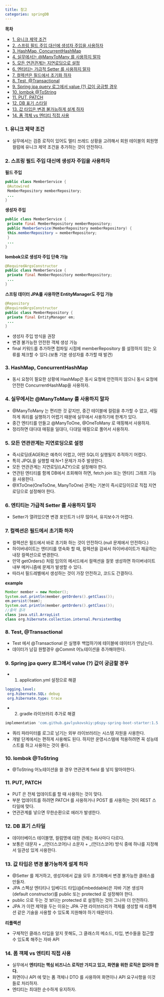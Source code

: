 ```yaml
---
title: 참고
categories: springDB
---
```

**목차**
+ [1. 유니크 제약 조건](#1-유니크-제약-조건)
+ [2. 스프링 필드 주입 대신에 생성자 주입을 사용하자](#2-스프링-필드-주입-대신에-생성자-주입을-사용하자)
+ [3. HashMap, ConcurrentHashMap](#3-HashMap-ConcurrentHashMap)
+ [4. 실무에서는 @ManyToMany 를 사용하지 말자](#4-실무에서는-ManyToMany-를-사용하지-말자)
+ [5. 모든 연관관계는 지연로딩으로 설정](#5-모든-연관관계는-지연로딩으로-설정)
+ [6. 엔티티는 가급적 Setter 를 사용하지 말자](#6-엔티티는-가급적-Setter-를-사용하지-말자)
+ [7. 컬렉션은 필드에서 초기화 하자](#7-컬렉션은-필드에서-초기화-하자)
+ [8. Test, @Transactional](#8-Test-Transactional)
+ [9. Spring jpa query 로그에서 value (?) 값이 궁금할 경우](#9-Spring-jpa-query-로그에서-value--값이-궁금할-경우)
+ [10. lombok @ToString](#10-lombok-ToString)
+ [11. PUT, PATCH](#11-PUT-PATCH)
+ [12. DB 표기 스타일](#12-DB-표기-스타일)
+ [13. 값 타입은 변경 불가능하게 설계 하자](#13-값-타입은-변경-불가능하게-설계-하자)
+ [14. 폼 객체 vs 엔티티 직접 사용](#14-폼-객체-vs-엔티티-직접-사용)

### 1. 유니크 제약 조건
+ 실무에서는 검증 로직이 있어도 멀티 쓰레드 상황을 고려해서 회원 테이블의 회원명 컬럼에 유니크 제약 조건을 추가하는 것이 안전하다.

### 2. 스프링 필드 주입 대신에 생성자 주입을 사용하자
**필드 주입**
```java
public class MemberService {
 @Autowired
 MemberRepository memberRepository;
 ...
}
```

**생성자 주입**
```java
public class MemberService {
 private final MemberRepository memberRepository;
 public MemberService(MemberRepository memberRepository) {
 this.memberRepository = memberRepository;
 }
 ...
}
```

**lombok으로 생성자 주입 단축 가능**
```java
@RequiredArgsConstructor
public class MemberService {
 private final MemberRepository memberRepository;
 ...
}
```

**스프링 데이터 JPA를 사용하면 EntityManager도 주입 가능**
```java
@Repository
@RequiredArgsConstructor
public class MemberRepository {
 private final EntityManager em;
 ...
}
```

+ 생성자 주입 방식을 권장
+ 변경 불가능한 안전한 객체 생성 가능
+ final 키워드를 추가하면 컴파일 시점에 memberRepository 를 설정하지 않는 오류를 체크할 수 있다.(보통 기본 생성자를 추가할 때 발견)

### 3. HashMap, ConcurrentHashMap
+ 동시 요청이 필요한 상황에 HashMap은 동시 요청에 안전하지 않으니 동시 요청에 안전한 ConcurrentHashMap을 사용하자.

### 4. 실무에서는 @ManyToMany 를 사용하지 말자
+ @ManyToMany 는 편리한 것 같지만, 중간 테이블에 컬럼을 추가할 수 없고, 세밀하게 쿼리를 실행하기 어렵기 때문에 실무에서 사용하기에 한계가 있다.
+ 중간 엔티티를 만들고 @ManyToOne, @OneToMany 로 매핑해서 사용하자.
+ 정리하면 대다대 매핑을 일대다, 다대일 매핑으로 풀어서 사용하자.

### 5. 모든 연관관계는 지연로딩으로 설정
+ 즉시로딩(EAGER)은 예측이 어렵고, 어떤 SQL이 실행될지 추적하기 어렵다.
+ 특히 JPQL을 실행할 때 N+1 문제가 자주 발생한다.
+ 모든 연관관계는 지연로딩(LAZY)으로 설정해야 한다.
+ 연관된 엔티티를 함께 DB에서 조회해야 하면, fetch join 또는 엔티티 그래프 기능을 사용한다.
+ @XToOne(OneToOne, ManyToOne) 관계는 기본이 즉시로딩이므로 직접 지연로딩으로 설정해야 한다.

### 6. 엔티티는 가급적 Setter 를 사용하지 말자
+ Setter가 열려있으면 변경 포인트가 너무 많아서, 유지보수가 어렵다.

### 7. 컬렉션은 필드에서 초기화 하자
+ 컬렉션은 필드에서 바로 초기화 하는 것이 안전하다.(null 문제에서 안전하다.)
+ 하이버네이트는 엔티티를 영속화 할 때, 컬렉션을 감싸서 하이버네이트가 제공하는 내장 컬렉션으로 변경한다.
+ 만약 getOrders() 처럼 임의의 메서드에서 컬렉션을 잘못 생성하면 하이버네이트 내부 메커니즘에 문제가 발생할 수 있다.
+ 따라서 필드레벨에서 생성하는 것이 가장 안전하고, 코드도 간결하다.

**example**
```java
Member member = new Member();
System.out.println(member.getOrders().getClass());
em.persist(team);
System.out.println(member.getOrders().getClass());
//출력 결과
class java.util.ArrayList
class org.hibernate.collection.internal.PersistentBag
```

### 8. Test, @Transactional
+ Test 에서 @Transactional 은 실행후 백업하기에 테이블에 데이터가 안남는다.
+ 데이터가 남길 원할경우 @Commit 어노테이션을 추가해야한다.

### 9. Spring jpa query 로그에서 value (?) 값이 궁금할 경우
+ 1. application.yml 설정으로 해결
```yml
logging.level:
 org.hibernate.SQL: debug
 org.hibernate.type: trace
```
+ 2. gradle 라이브러리 추가로 해결
```gradle
implementation 'com.github.gavlyukovskiy:p6spy-spring-boot-starter:1.5.8'
```
+ 쿼리 파라미터를 로그로 남기는 외부 라이브러리는 시스템 자원을 사용한다.
+ 개발 단계에서는 편하게 사용해도 된다. 하지만 운영시스템에 적용하려면 꼭 성능테스트를 하고 사용하는 것이 좋다.

### 10. lombok @ToString
+ @ToString 어노테이션을 쓸 경우 연관관계 field 를 넣지 말아야한다.

### 11. PUT, PATCH
+ PUT 은 전체 업데이트를 할 때 사용하는 것이 맞다.
+ 부분 업데이트를 하려면 PATCH 를 사용하거나 POST 를 사용하는 것이 REST 스타일에 맞다.
+ 연관관계를 넣으면 무한순환으로 에러가 발생한다.

### 12. DB 표기 스타일
+ 데이터베이스 테이블명, 컬럼명에 대한 관례는 회사마다 다르다.
+ 보통은 대문자 + _(언더스코어)나 소문자 + _(언더스코어) 방식 중에 하나를 지정해서 일관성 있게 사용한다.

### 13. 값 타입은 변경 불가능하게 설계 하자
+ @Setter 를 제거하고, 생성자에서 값을 모두 초기화해서 변경 불가능한 클래스를 만들자.
+ JPA 스펙상 엔티티나 임베디드 타입(@Embeddable)은 자바 기본 생성자(default constructor)를 public 또는 protected 로 설정해야 한다.
+ public 으로 두는 것 보다는 protected 로 설정하는 것이 그나마 더 안전하다.
+ JPA 가 이런 제약을 두는 이유는 JPA 구현 라이브러리가 객체를 생성할 때 리플렉션 같은 기술을 사용할 수 있도록 지원해야 하기 때문이다.

**리플렉션**
+ 구체적인 클래스 타입을 알지 못해도, 그 클래스의 메소드, 타입, 변수들을 접근할 수 있도록 해주는 자바 API

### 14. 폼 객체 vs 엔티티 직접 사용
+ 실무에서 **엔티티는 핵심 비즈니스 로직만 가지고 있고, 화면을 위한 로직은 없어야 한다.**
+ 화면이나 API 에 맞는 폼 객체나 DTO 를 사용하여 화면이나 API 요구사항을 이것들로 처리하자.
+ 엔티티는 최대한 순수하게 유지하자.
